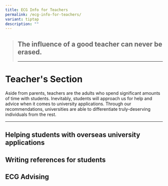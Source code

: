```yaml
---
title: ECG Info for Teachers
permalink: /ecg-info-for-teachers/
variant: tiptap
description: ""
---
```

<blockquote>
<h2>The influence of a good teacher can never be erased.</h2>
<hr>
</blockquote>
<p></p>
<h1>Teacher's Section</h1>
<p>Aside from parents, teachers are the adults who spend significant amounts
of time with students. Inevitably, students will approach us for help and
advice when it comes to university applications. Through our recommendations,
universities are able to differentiate truly-deserving individuals from
the rest.&nbsp;</p>
<hr>
<h2>Helping students with overseas university applications</h2>
<h2>Writing references for students</h2>
<h2>ECG Advising</h2>
<p></p>